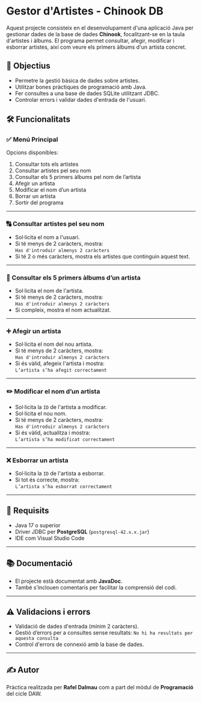 # Gestor d'Artistes - Chinook DB

Aquest projecte consisteix en el desenvolupament d'una aplicació Java per gestionar dades de la base de dades **Chinook**, focalitzant-se en la taula d'artistes i àlbums. El programa permet consultar, afegir, modificar i esborrar artistes, així com veure els primers àlbums d'un artista concret.

## 🎯 Objectius

- Permetre la gestió bàsica de dades sobre artistes.
- Utilitzar bones pràctiques de programació amb Java.
- Fer consultes a una base de dades SQLite utilitzant JDBC.
- Controlar errors i validar dades d'entrada de l'usuari.

## 🛠️ Funcionalitats

### ✅ Menú Principal
Opcions disponibles:
1. Consultar tots els artistes  
2. Consultar artistes pel seu nom  
3. Consultar els 5 primers àlbums pel nom de l’artista  
4. Afegir un artista  
5. Modificar el nom d’un artista  
6. Borrar un artista  
7. Sortir del programa

---

### 🔠 Consultar artistes pel seu nom
- Sol·licita el nom a l'usuari.
- Si té menys de 2 caràcters, mostra:  
  `Has d'introduir almenys 2 caràcters`
- Si té 2 o més caràcters, mostra els artistes que continguin aquest text.

---

### 🎵 Consultar els 5 primers àlbums d’un artista
- Sol·licita el nom de l'artista.
- Si té menys de 2 caràcters, mostra:  
  `Has d'introduir almenys 2 caràcters`
- Si compleix, mostra el nom actualitzat.


---

### ➕ Afegir un artista
- Sol·licita el nom del nou artista.
- Si té menys de 2 caràcters, mostra:  
  `Has d'introduir almenys 2 caràcters`
- Si és vàlid, afegeix l'artista i mostra:  
  `L’artista s’ha afegit correctament`

---

### ✏️ Modificar el nom d’un artista
- Sol·licita la `ID` de l'artista a modificar.
- Sol·licita el nou nom.
- Si té menys de 2 caràcters, mostra:  
  `Has d'introduir almenys 2 caràcters`
- Si és vàlid, actualitza i mostra:  
  `L’artista s’ha modificat correctament`

---

### ❌ Esborrar un artista
- Sol·licita la `ID` de l'artista a esborrar.
- Si tot és correcte, mostra:  
  `L’artista s’ha esborrat correctament`

---

## 💾 Requisits

- Java 17 o superior
- Driver JDBC per **PostgreSQL** (`postgresql-42.x.x.jar`)
- IDE com Visual Studio Code

---

## 📚 Documentació

- El projecte està documentat amb **JavaDoc**.
- També s’inclouen comentaris per facilitar la comprensió del codi.

---

## ⚠️ Validacions i errors

- Validació de dades d'entrada (mínim 2 caràcters).
- Gestió d’errors per a consultes sense resultats:
  `No hi ha resultats per aquesta consulta`
- Control d'errors de connexió amb la base de dades.

---


## ✍️ Autor

Pràctica realitzada per **Rafel Dalmau** com a part del mòdul de **Programació** del cicle DAW.

